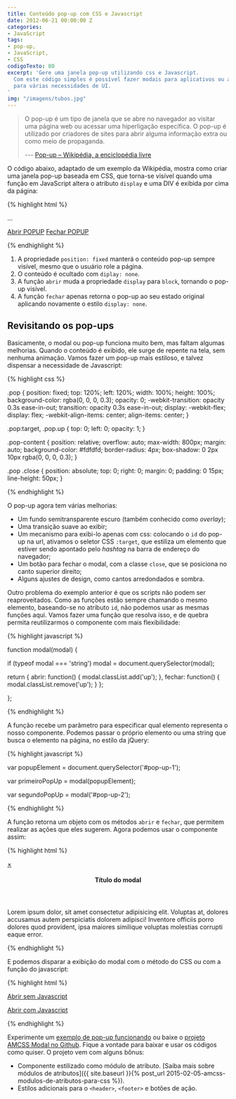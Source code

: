 ```yaml
---
title: Conteúdo pop-up com CSS e Javascript
date: 2012-06-21 00:00:00 Z
categories:
- JavaScript
tags:
- pop-up,
- JavaScript,
- CSS
codigoTexto: 80
excerpt: 'Gere uma janela pop-up utilizando css e Javascript.
  Com este código simples é possível fazer modais para aplicativos ou adaptá-lo
  para várias necessidades de UI.
'
img: "/imagens/tubos.jpg"
---
```


> O pop-up é um tipo de janela que se abre no navegador ao visitar uma página web ou acessar uma hiperligação específica. O pop-up é utilizado por criadores de sites para abrir alguma informação extra ou como meio de propaganda.
>
> --- [Pop-up – Wikipédia, a enciclopédia livre](https://pt.wikipedia.org/wiki/Pop-up)

O código abaixo, adaptado de um exemplo da Wikipédia, mostra como criar uma janela pop-up baseada em CSS, que torna-se visível quando uma função em JavaScript altera o atributo <code>display</code> e uma DIV é exibida por cima da página:

{% highlight html %}

<style type="text/css">
  .popup{
     position: fixed;
     top: 0; bottom: 0;
     left: 0; right: 0;
     margin: auto;
     width: 300px;
     height: 150px;
     padding: 20px;
     border: solid 1px #331;
     background: #ffffd0;
     display: none;
  }
</style>

<script type="text/javascript">

   function fechar(){
     document.getElementById('popup').style.display = 'none';
   }

   function abrir(){
     document.getElementById('popup').style.display = 'block';
   }

</script>

<body>...

<div id="popup" class="popup"> 
  <p>Conteúdo do pop-up aqui.</p>
  <p><small class="fechar"><a href="javascript: fechar();">Fechar pop-up</a></small></p>
</div>

<p>
  <a href="javascript: abrir();">Abrir POPUP</a>
  <a href="javascript: fechar();">Fechar POPUP</a>
</p>

{% endhighlight %}

1. A propriedade <code>position: fixed</code> manterá o conteúdo pop-up sempre visível, mesmo que o usuário role a página.
1. O conteúdo é ocultado com <code>diplay: none</code>.
1. A função <code>abrir</code> muda a propriedade <code>display</code> para <code>block</code>, tornando o pop-up visível.
1. A função <code>fechar</code> apenas retorna o pop-up ao seu estado original aplicando novamente o estilo <code>display: none</code>.

## Revisitando os pop-ups

Basicamente, o modal ou pop-up funciona muito bem, mas faltam algumas melhorias. Quando o conteúdo é exibido, ele surge de repente na tela, sem nenhuma animação. Vamos fazer um pop-up mais estiloso, e talvez dispensar a necessidade de Javascript:

{% highlight css %}

.pop {
  position: fixed;
  top: 120%;
  left: 120%;
  width: 100%;
  height: 100%;
  background-color: rgba(0, 0, 0, 0.3);
  opacity: 0;
  -webkit-transition: opacity 0.3s ease-in-out;
  transition: opacity 0.3s ease-in-out;
  display: -webkit-flex;
  display: flex;
  -webkit-align-items: center;
  align-items: center;
}

.pop:target, .pop.up {
  top: 0;
  left: 0;
  opacity: 1;
}

.pop-content {
  position: relative;
  overflow: auto;
  max-width: 800px;
  margin: auto;
  background-color: #fdfdfd;
  border-radius: 4px;
  box-shadow: 0 2px 10px rgba(0, 0, 0, 0.3);
}

.pop .close {
  position: absolute;
  top: 0;
  right: 0;
  margin: 0;
  padding: 0 15px;
  line-height: 50px;
}

{% endhighlight %}

O pop-up agora tem várias melhorias:

- Um fundo semitransparente escuro (também conhecido como *overlay*);
- Uma transição suave ao exibir;
- Um mecanismo para exibi-lo apenas com css: colocando o `id` do pop-up na url, ativamos o seletor CSS `:target`, que estiliza um elemento que estiver sendo apontado pelo *hashtag* na barra de endereço do navegador;
- Um botão para fechar o modal, com a classe `close`, que se posiciona no canto superior direito;
- Alguns ajustes de design, como cantos arredondados e sombra.

Outro problema do exemplo anterior é que os scripts não podem ser reaproveitados. Como as funções estão sempre chamando o mesmo elemento, baseando-se no atributo `id`, não podemos usar as mesmas funções aqui. Vamos fazer uma função que resolva isso, e de quebra permita reutilizarmos o componente com mais flexibilidade:

{% highlight javascript %}

function modal(modal) {

  if (typeof modal === 'string') modal = document.querySelector(modal);

  return {
      abrir: function() {
        modal.classList.add('up');
      },
      fechar: function() {
        modal.classList.remove('up');
      }
  };

};

{% endhighlight %}

A função recebe um parâmetro para especificar qual elemento representa o nosso componente. Podemos passar o próprio elemento ou uma string que busca o elemento na página, no estilo da jQuery:

{% highlight javascript %}

var popupElement = document.querySelector('#pop-up-1');

var primeiroPopUp = modal(popupElement);

var segundoPopUp = modal('#pop-up-2');

{% endhighlight %}

A função retorna um objeto com os métodos `abrir` e `fechar`, que permitem realizar as ações que eles sugerem. Agora podemos usar o componente assim:

{% highlight html %}

<div id="pop-up-1" class="pop">
  <section class="pop-content">
    <a href="#" class="close">&times;</a>
    <header>
      <h4>Título do modal</h4>
    </header>
    <p>
      Lorem ipsum dolor, sit amet consectetur 
      adipisicing elit. Voluptas at, dolores 
      accusamus autem perspiciatis dolorem adipisci! 
      Inventore officiis porro dolores quod 
      provident, ipsa maiores similique voluptas 
      molestias corrupti eaque error.
    </p>
  </section>
</div>

{% endhighlight %}

E podemos disparar a exibição do modal com o método do CSS ou com a função do javascript:

{% highlight html %}

<a href="#pop-up-1">Abrir sem Javascript</a>

<a href="javascript: modal('#pop-up-1').abrir();">Abrir com Javascript</a>

{% endhighlight %}

Experimente um [exemplo de pop-up funcionando](https://johnylab.net/amcss-modal/exemplo.html) ou baixe o [projeto AMCSS Modal no Github](https://github.com/Johnylab/amcss-modal/). Fique a vontade para baixar e usar os códigos como quiser. O projeto vem com alguns bônus:

- Componente estilizado como módulo de atributo. [Saiba mais sobre módulos de atributos]({{ site.baseurl }}{% post_url 2015-02-05-amcss-modulos-de-atributos-para-css %}).
- Estilos adicionais para o `<header>`, `<footer>` e botões de ação.
